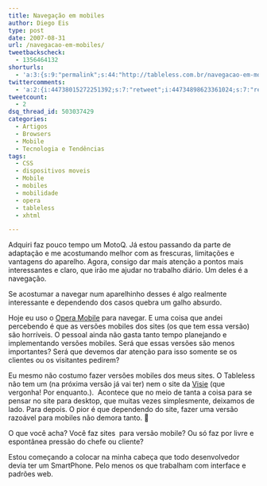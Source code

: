 ```yaml
---
title: Navegação em mobiles
author: Diego Eis
type: post
date: 2007-08-31
url: /navegacao-em-mobiles/
tweetbackscheck:
  - 1356464132
shorturls:
  - 'a:3:{s:9:"permalink";s:44:"http://tableless.com.br/navegacao-em-mobiles";s:7:"tinyurl";s:26:"http://tinyurl.com/3mjzud4";s:4:"isgd";s:19:"http://is.gd/oqp5YW";}'
twittercomments:
  - 'a:2:{i:44738015272251392;s:7:"retweet";i:44734898623361024;s:7:"retweet";}'
tweetcount:
  - 2
dsq_thread_id: 503037429
categories:
  - Artigos
  - Browsers
  - Mobile
  - Tecnologia e Tendências
tags:
  - CSS
  - dispositivos moveis
  - Mobile
  - mobiles
  - mobilidade
  - opera
  - tableless
  - xhtml

---
```

Adquiri faz pouco tempo um MotoQ. Já estou passando da parte de adaptação e me acostumando melhor com as frescuras, limitações e vantagens do aparelho. Agora, consigo dar mais atenção a pontos mais interessantes e claro, que irão me ajudar no trabalho diário. Um deles é a navegação.

Se acostumar a navegar num aparelhinho desses é algo realmente interessante e dependendo dos casos quebra um galho absurdo.
  
Hoje eu uso o [Opera Mobile][1] para navegar. E uma coisa que andei percebendo é que as versões mobiles dos sites (os que tem essa versão) são horríveis. O pessoal ainda não gasta tanto tempo planejando e implementando versões mobiles. Será que essas versões são menos importantes? Será que devemos dar atenção para isso somente se os clientes ou os visitantes pedirem?

Eu mesmo não costumo fazer versões mobiles dos meus sites. O Tableless não tem um (na próxima versão já vai ter) nem o site da [Visie][2] (que vergonha! Por enquanto.).  Acontece que no meio de tanta a coisa para se pensar no site para desktop, que muitas vezes simplesmente, deixamos de lado. Para depois. O pior é que dependendo do site, fazer uma versão razoável para mobiles não demora tanto. 🙁

O que você acha? Você faz sites  para versão mobile? Ou só faz por livre e espontânea pressão do chefe ou cliente?

Estou começando a colocar na minha cabeça que todo desenvolvedor devia ter um SmartPhone. Pelo menos os que trabalham com interface e padrões web.

 [1]: http://www.opera.com/products/mobile/products/
 [2]: http://visie.com.br/